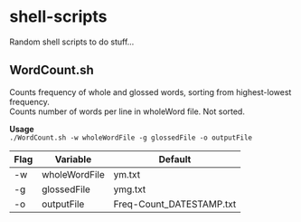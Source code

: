 # shell-scripts
Random shell scripts to do stuff...

## WordCount.sh
Counts frequency of whole and glossed words, sorting from highest-lowest frequency.  
Counts number of words per line in wholeWord file. Not sorted.

**Usage**  
`./WordCount.sh -w wholeWordFile -g glossedFile -o outputFile`

| Flag | Variable | Default
| --- | --- | --- |
| -w | wholeWordFile | ym.txt |
| -g | glossedFile | ymg.txt |
| -o | outputFile | Freq-Count_DATESTAMP.txt |
